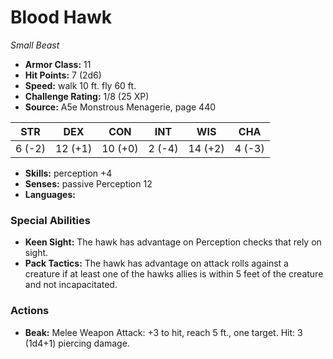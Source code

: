 # Blood Hawk

*Small* *Beast*

- **Armor Class:** 11
- **Hit Points:** 7 (2d6)
- **Speed:** walk 10 ft. fly 60 ft.
- **Challenge Rating:** 1/8 (25 XP)
- **Source:** A5e Monstrous Menagerie, page 440

| STR | DEX | CON | INT | WIS | CHA |
| --- | --- | --- | --- | --- | --- |
| 6 (-2) | 12 (+1) | 10 (+0) | 2 (-4) | 14 (+2) | 4 (-3) |

- **Skills:** perception +4
- **Senses:** passive Perception 12
- **Languages:** 

### Special Abilities

- **Keen Sight:** The hawk has advantage on Perception checks that rely on sight.
- **Pack Tactics:** The hawk has advantage on attack rolls against a creature if at least one of the hawks allies is within 5 feet of the creature and not incapacitated.

### Actions

- **Beak:** Melee Weapon Attack: +3 to hit, reach 5 ft., one target. Hit: 3 (1d4+1) piercing damage.


